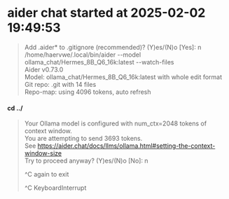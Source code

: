 
# aider chat started at 2025-02-02 19:49:53

> Add .aider* to .gitignore (recommended)? (Y)es/(N)o [Yes]: n  
> /home/haervwe/.local/bin/aider --model ollama_chat/Hermes_8B_Q6_16k:latest --watch-files  
> Aider v0.73.0  
> Model: ollama_chat/Hermes_8B_Q6_16k:latest with whole edit format  
> Git repo: .git with 14 files  
> Repo-map: using 4096 tokens, auto refresh  

#### cd ../  
> Your Ollama model is configured with num_ctx=2048 tokens of context window.  
> You are attempting to send 3693 tokens.  
> See https://aider.chat/docs/llms/ollama.html#setting-the-context-window-size  
> Try to proceed anyway? (Y)es/(N)o [No]: n  
>  
>  
> ^C again to exit  
>  
>  
> ^C KeyboardInterrupt  
